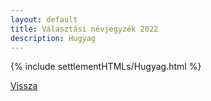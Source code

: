 ```yaml
---
layout: default
title: Választási névjegyzék 2022
description: Hugyag
---
```


{% include settlementHTMLs/Hugyag.html %}

[Vissza](./)